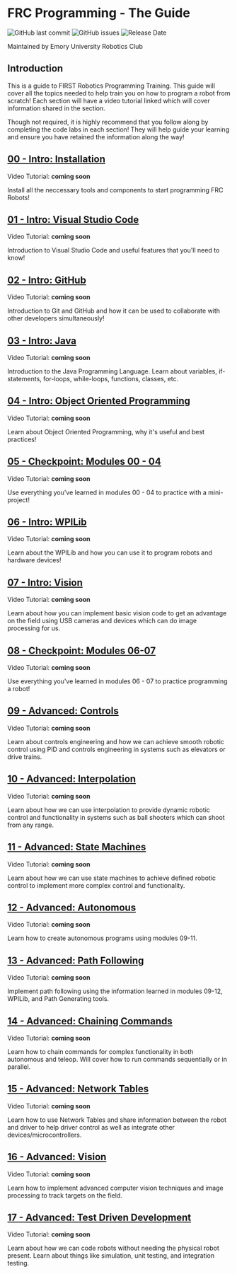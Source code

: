 # FRC Programming - The Guide

![GitHub last commit](https://img.shields.io/github/last-commit/Emory-Robotics/FRC-Programming-Guide?label=Last%20Update&logo=FIRST)
![GitHub issues](https://img.shields.io/github/issues/Emory-Robotics/FRC-Programming-Guide?label=Suggestions&logo=FIRST)
![Release Date](https://img.shields.io/badge/Release%20Date-August%202022-brightgreen)

Maintained by Emory University Robotics Club

## Introduction

This is a guide to FIRST Robotics Programming Training.
This guide will cover all the topics needed to help train you
on how to program a robot from scratch! Each section will have a
video tutorial linked which will cover information shared in the section.

Though not required, it is highly recommend that you follow along by
completing the code labs in each section! They will help guide your
learning and ensure you have retained the information along the way!

## [00 - Intro: Installation](./00-Installation)

Video Tutorial: __coming soon__

Install all the neccessary tools and components to start programming FRC Robots!

## [01 - Intro: Visual Studio Code](./01-Intro-VSCode)

Video Tutorial: __coming soon__

Introduction to Visual Studio Code and useful features that you'll need to know!

## [02 - Intro: GitHub](./02-Intro-GitHub)

Video Tutorial: __coming soon__

Introduction to Git and GitHub and how it can be used to collaborate with other
developers simultaneously!

## [03 - Intro: Java](./03-Intro-Java)

Video Tutorial: __coming soon__

Introduction to the Java Programming Language. Learn about variables, if-statements,
for-loops, while-loops, functions, classes, etc.

## [04 - Intro: Object Oriented Programming](./04-Intro-OOP)

Video Tutorial: __coming soon__

Learn about Object Oriented Programming, why it's useful and best practices!

## [05 - Checkpoint: Modules 00 - 04](./05-Checkpoint-1)

Video Tutorial: __coming soon__

Use everything you've learned in modules 00 - 04 to practice with a mini-project!

## [06 - Intro: WPILib](./06-Intro-WPILib)

Video Tutorial: __coming soon__

Learn about the WPILib and how you can use it to program robots and hardware devices!

## [07 - Intro: Vision](./07-Intro-Vision)

Video Tutorial: __coming soon__

Learn about how you can implement basic vision code to get an advantage on the field
using USB cameras and devices which can do image processing for us.

## [08 - Checkpoint: Modules 06-07](./08-Checkpoint-2)

Video Tutorial: __coming soon__

Use everything you've learned in modules 06 - 07 to practice programming a robot!

## [09 - Advanced: Controls](./09-Advanced-Controls)

Video Tutorial: __coming soon__

Learn about controls engineering and how we can achieve smooth robotic control using
PID and controls engineering in systems such as elevators or drive trains.

## [10 - Advanced: Interpolation](./10-Advanced-Interpolation)

Video Tutorial: __coming soon__

Learn about how we can use interpolation to provide dynamic robotic control and functionality
in systems such as ball shooters which can shoot from any range.

## [11 - Advanced: State Machines](./11-Advanced-State-Machines)

Video Tutorial: __coming soon__

Learn about how we can use state machines to achieve defined robotic control to implement
more complex control and functionality.

## [12 - Advanced: Autonomous](./12-Advanced-Autonomous)

Video Tutorial: __coming soon__

Learn how to create autonomous programs using modules 09-11.

## [13 - Advanced: Path Following](./13-Advanced-Path-Following)

Video Tutorial: __coming soon__

Implement path following using the information learned in modules 09-12, WPILib,
and Path Generating tools.

## [14 - Advanced: Chaining Commands](./14-Advanced-Chaining-Commands)

Video Tutorial: __coming soon__

Learn how to chain commands for complex functionality in both autonomous and teleop.
Will cover how to run commands sequentially or in parallel.

## [15 - Advanced: Network Tables](./15-Advanced-Network-Tables)

Video Tutorial: __coming soon__

Learn how to use Network Tables and share information between the robot and driver
to help driver control as well as integrate other devices/microcontrollers.

## [16 - Advanced: Vision](./16-Advanced-Vision)

Video Tutorial: __coming soon__

Learn how to implement advanced computer vision techniques and image processing
to track targets on the field.

## [17 - Advanced: Test Driven Development](./17-Advanced-Test-Driven-Development)

Video Tutorial: __coming soon__

Learn about how we can code robots without needing the physical robot present.
Learn about things like simulation, unit testing, and integration testing.
